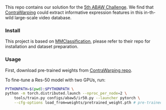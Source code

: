 
This repo contains our solution for the [5th ABAW Challenge](https://ibug.doc.ic.ac.uk/resources/cvpr-2023-5th-abaw/). 
We find that [ContraWarping](https://arxiv.org/abs/2303.09034) could extract informative expression features in this in-th-wild large-scale video database.

### Install

This project is based on [MMClassification](https://github.com/open-mmlab/mmclassification), please refer to their repo for installation and dataset preparation.


### Usage

First, download pre-trained weights from [ContraWarping repo](https://github.com/youqingxiaozhua/ContraWarping).

To fine-tune a Res-50 model with two GPUs, run:

```bash
PYTHONPATH=$(pwd):$PYTHONPATH \
python -m torch.distributed.launch --nproc_per_node=2 \
    tools/train.py configs/abaw5/ir50.py --launcher pytorch \
    --cfg-options load_from=weights/pretrained_weight.pth # pre-trained weight
```
